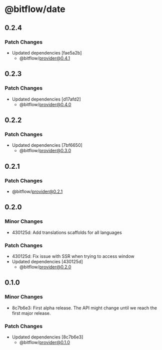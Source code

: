 # @bitflow/date

## 0.2.4

### Patch Changes

- Updated dependencies [fae5a2b]
  - @bitflow/provider@0.4.1

## 0.2.3

### Patch Changes

- Updated dependencies [d17afd2]
  - @bitflow/provider@0.4.0

## 0.2.2

### Patch Changes

- Updated dependencies [7bf6650]
  - @bitflow/provider@0.3.0

## 0.2.1

### Patch Changes

- @bitflow/provider@0.2.1

## 0.2.0

### Minor Changes

- 430125d: Add translations scaffolds for all languages

### Patch Changes

- 430125d: Fix issue with SSR when trying to access window
- Updated dependencies [430125d]
  - @bitflow/provider@0.2.0

## 0.1.0

### Minor Changes

- 8c7b6e3: First alpha release. The API might change until we reach the first major release.

### Patch Changes

- Updated dependencies [8c7b6e3]
  - @bitflow/provider@0.1.0
